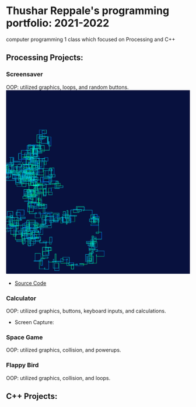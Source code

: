 # Thushar Reppale's programming portfolio: 2021-2022
computer programming 1 class which focused on Processing and C++

## Processing Projects:

### Screensaver
OOP: utilized graphics, loops, and random buttons.
![ScreenSaver](https://github.com/ThusharReppale/programmingPortfolio20212022/blob/gh-pages/images/Screensaver.png)
* [Source Code](https://github.com/ThusharReppale/programmingPortfolio20212022/blob/gh-pages/Proccessing/Screensaver.zip)
### Calculator
OOP: utilized graphics, buttons, keyboard inputs, and calculations.
* Screen Capture:
### Space Game
OOP: utilized graphics, collision, and powerups.
### Flappy Bird
OOP: utilized graphics, collision, and loops.

## C++ Projects:
